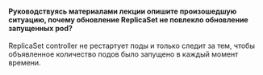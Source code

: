 #### Руководствуясь материалами лекции опишите произошедшую ситуацию, почему обновление ReplicaSet не повлекло обновление запущенных pod?
ReplicaSet controller не рестартует поды и только следит за тем, чтобы объявленное количество подов было запущено в каждый момент времени.
